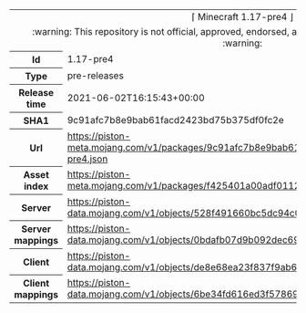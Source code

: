 <html><table>
<tr><td colspan="2" align="center"><img width="0" height="0"><br/>⌈ Minecraft 1.17-pre4 ⌋<br/><img width="0" height="0"></td></tr>
<tr><td colspan="2" align="center"><img width="0" height="0"><br/>
:warning: This repository is not official, approved, endorsed, associated or connected with Mojang :warning:
<br/><img width="0" height="0"></td></tr>
<tr><th>Id</th><td>1.17-pre4</td></tr>
<tr><th>Type</th><td>pre-releases</td></tr>
<tr><th>Release time</th><td>2021-06-02T16:15:43+00:00</td></tr>
<tr><th>SHA1</th><td>9c91afc7b8e9bab61facd2423bd75b375df0fc2e</td></tr>
<tr><th>Url</th><td><a href="https://piston-meta.mojang.com/v1/packages/9c91afc7b8e9bab61facd2423bd75b375df0fc2e/1.17-pre4.json">https://piston-meta.mojang.com/v1/packages/9c91afc7b8e9bab61facd2423bd75b375df0fc2e/1.17-pre4.json</a></td></tr>
<tr><th>Asset index</th><td><a href="https://piston-meta.mojang.com/v1/packages/f425401a00adf0112fde624ee80c66333530f8a1/1.17.json">https://piston-meta.mojang.com/v1/packages/f425401a00adf0112fde624ee80c66333530f8a1/1.17.json</a></td></tr>
<tr><th>Server</th><td><a href="https://piston-data.mojang.com/v1/objects/528f491660bc5dc94c0d7911345a97438e5c1d86/server.jar">https://piston-data.mojang.com/v1/objects/528f491660bc5dc94c0d7911345a97438e5c1d86/server.jar</a></td></tr>
<tr><th>Server mappings</th><td><a href="https://piston-data.mojang.com/v1/objects/0bdafb07d9b092dec693b3a7181504ed4bc4f5c4/server.txt">https://piston-data.mojang.com/v1/objects/0bdafb07d9b092dec693b3a7181504ed4bc4f5c4/server.txt</a></td></tr>
<tr><th>Client</th><td><a href="https://piston-data.mojang.com/v1/objects/de8e68ea23f837f9ab628cda7b16ba3de4b79153/client.jar">https://piston-data.mojang.com/v1/objects/de8e68ea23f837f9ab628cda7b16ba3de4b79153/client.jar</a></td></tr>
<tr><th>Client mappings</th><td><a href="https://piston-data.mojang.com/v1/objects/6be34fd616ed3f57869fb92df860d5c2d90e681c/client.txt">https://piston-data.mojang.com/v1/objects/6be34fd616ed3f57869fb92df860d5c2d90e681c/client.txt</a></td></tr>
</table></html>